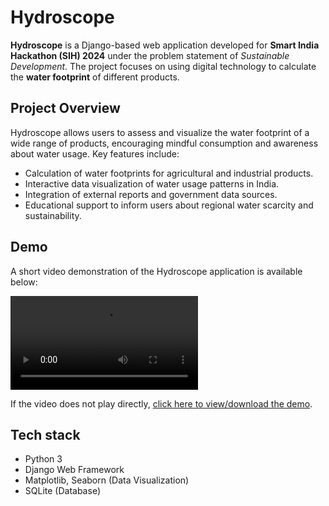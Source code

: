 # Hydroscope

**Hydroscope** is a Django-based web application developed for **Smart India Hackathon (SIH) 2024** under the problem statement of *Sustainable Development*. The project focuses on using digital technology to calculate the **water footprint** of different products.

## Project Overview

Hydroscope allows users to assess and visualize the water footprint of a wide range of products, encouraging mindful consumption and awareness about water usage. Key features include:

- Calculation of water footprints for agricultural and industrial products.
- Interactive data visualization of water usage patterns in India.
- Integration of external reports and government data sources.
- Educational support to inform users about regional water scarcity and sustainability.

## Demo

A short video demonstration of the Hydroscope application is available below:

![Demo Video](https://github.com/Abhinavv2k5/Hydroscope/blob/main/demo/demo.mp4)

If the video does not play directly, [click here to view/download the demo](https://github.com/Abhinavv2k5/Hydroscope/blob/main/demo/demo.mp4).

## Tech stack

- Python 3
- Django Web Framework
- Matplotlib, Seaborn (Data Visualization)
- SQLite (Database)

